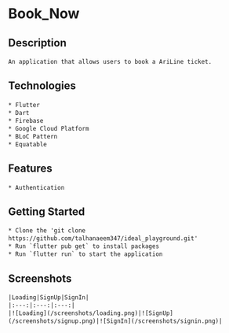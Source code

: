 
# Book_Now

## Description
    An application that allows users to book a AriLine ticket.

## Technologies
    * Flutter
    * Dart
    * Firebase
    * Google Cloud Platform
    * BLoC Pattern
    * Equatable

## Features
    * Authentication
    
    
## Getting Started
    * Clone the 'git clone https://github.com/talhanaeem347/ideal_playground.git'
    * Run `flutter pub get` to install packages
    * Run `flutter run` to start the application

## Screenshots
    |Loading|SignUp|SignIn|
    |:---:|:---:|:---:|
    |![Loading](/screenshots/loading.png)|![SignUp](/screenshots/signup.png)|![SignIn](/screenshots/signin.png)|    